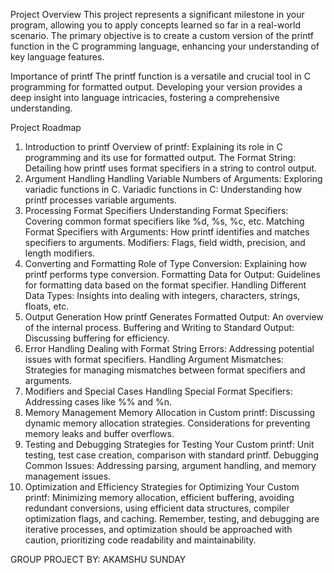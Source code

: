 Project Overview
This project represents a significant milestone in your program, allowing you to apply concepts learned so far in a real-world scenario. The primary objective is to create a custom version of the printf function in the C programming language, enhancing your understanding of key language features.

Importance of printf
The printf function is a versatile and crucial tool in C programming for formatted output. Developing your version provides a deep insight into language intricacies, fostering a comprehensive understanding.

Project Roadmap
1. Introduction to printf
Overview of printf: Explaining its role in C programming and its use for formatted output.
The Format String: Detailing how printf uses format specifiers in a string to control output.
2. Argument Handling
Handling Variable Numbers of Arguments: Exploring variadic functions in C.
Variadic functions in C: Understanding how printf processes variable arguments.
3. Processing Format Specifiers
Understanding Format Specifiers: Covering common format specifiers like %d, %s, %c, etc.
Matching Format Specifiers with Arguments: How printf identifies and matches specifiers to arguments.
Modifiers: Flags, field width, precision, and length modifiers.
4. Converting and Formatting
Role of Type Conversion: Explaining how printf performs type conversion.
Formatting Data for Output: Guidelines for formatting data based on the format specifier.
Handling Different Data Types: Insights into dealing with integers, characters, strings, floats, etc.
5. Output Generation
How printf Generates Formatted Output: An overview of the internal process.
Buffering and Writing to Standard Output: Discussing buffering for efficiency.
6. Error Handling
Dealing with Format String Errors: Addressing potential issues with format specifiers.
Handling Argument Mismatches: Strategies for managing mismatches between format specifiers and arguments.
7. Modifiers and Special Cases
Handling Special Format Specifiers: Addressing cases like %% and %n.
8. Memory Management
Memory Allocation in Custom printf: Discussing dynamic memory allocation strategies.
Considerations for preventing memory leaks and buffer overflows.
9. Testing and Debugging
Strategies for Testing Your Custom printf: Unit testing, test case creation, comparison with standard printf.
Debugging Common Issues: Addressing parsing, argument handling, and memory management issues.
10. Optimization and Efficiency
Strategies for Optimizing Your Custom printf: Minimizing memory allocation, efficient buffering, avoiding redundant conversions, using efficient data structures, compiler optimization flags, and caching.
Remember, testing, and debugging are iterative processes, and optimization should be approached with caution, prioritizing code readability and maintainability.

GROUP PROJECT BY: AKAMSHU SUNDAY
